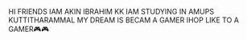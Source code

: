 HI FRIENDS IAM AKIN IBRAHIM KK
IAM STUDYING IN AMUPS KUTTITHARAMMAL
MY DREAM IS BECAM A GAMER 
IHOP LIKE TO A GAMER🎮🎮
